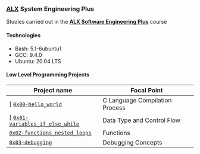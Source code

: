 ### [ALX](https://www.alxafrica.com/) System Engineering Plus

Studies carried out in the **[ALX Software Engineering Plus](https://www.alxafrica.com/software-engineering-plus/)** course

#### Technologies

* Bash:     5.1-6ubuntu1
* GCC:      9.4.0
* Ubuntu:   20.04 LTS

#### Low Level Programming Projects

| Project name | Focal Point |
| ------------ | ----------- |
[ [`0x00-hello_world`](0x00-hello_world) | C Language Compilation Process |
[ [`0x01-variables_if_else_while`](0x01-variables_if_else_while) | Data Type and Control Flow |
| [`0x02-functions_nested_loops`](0x02-functions_nested_loops) | Functions |
| [`0x03-debugging`](0x03-debugging) | Debugging Concepts |
